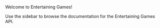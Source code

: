 Welcome to Entertaining Games!

Use the sidebar to browse the documentation for the Entertaining Games API.
